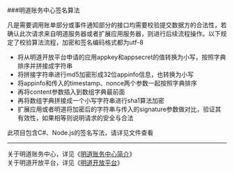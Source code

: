 ###明道账务中心签名算法

凡是需要调用账单部分或事件通知部分的接口均需要校验提交数据方的合法性，若确认此次请求来自明道服务器或者扩展应用服务器，则进行后续流程操作。以下规定了校验算法流程，加密和签名编码格式都为utf-8

* 将从明道开放平台申请的应用appkey和appsecret的值转换为小写，按照字典排序并拼接成字符串  
* 将拼接字符串进行md5加密形成32位appinfo信息，也转换为小写  
* 将appinfo和传入的timestamp、nonce两个参数一起按照字典排序  
* 再将content参数插入到数组字典最前面  
* 再将数组字典拼接成一个小写字符串进行sha1算法加密  
* 扩展应用或者明道将加密后的字符串与传入的signature参数做对比，验证其有效性，如果相等则说明请求的安全与合法    

此项目包含C#、Node.js的签名写法，请详见文件查看 

***

关于明道账务中心，详见《[明道账务中心简介](http://open.mingdao.com/md_account_guide.html)》  
关于明道开放平台，详见《[明道开放平台](http://open.mingdao.com/md_api_intro.html)》